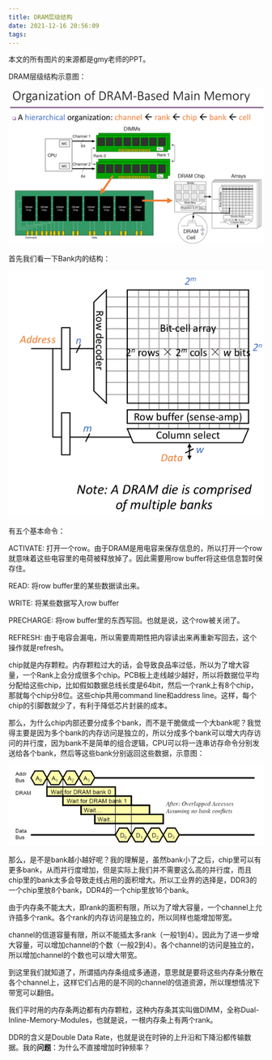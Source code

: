 ```yaml
---
title: DRAM层级结构
date: 2021-12-16 20:56:09
tags:
---
```


本文的所有图片的来源都是gmy老师的PPT。

DRAM层级结构示意图：

![](DRAM层级结构/2021-12-16-20-57-15.png)

首先我们看一下Bank内的结构：

![](DRAM层级结构/2021-12-16-21-10-34.png)

有五个基本命令：

ACTIVATE: 打开一个row。由于DRAM是用电容来保存信息的，所以打开一个row就意味着这些电容里的电荷被释放掉了。因此需要用row buffer将这些信息暂时保存住。

READ: 将row buffer里的某些数据读出来。

WRITE: 将某些数据写入row buffer

PRECHARGE: 将row buffer里的东西写回。也就是说，这个row被关闭了。

REFRESH: 由于电容会漏电，所以需要周期性把内容读出来再重新写回去，这个操作就是refresh。

chip就是内存颗粒。内存颗粒过大的话，会导致良品率过低，所以为了增大容量，一个Rank上会分成很多个chip。PCB板上走线越少越好，所以将数据位平均分配给这些chip，比如假如数据总线长度是64bit，然后一个rank上有8个chip，那就每个chip分8位。这些chip共用command line和address line。这样，每个chip的引脚数就少了，有利于降低芯片封装的成本。

那么，为什么chip内部还要分成多个bank，而不是干脆做成一个大bank呢？我觉得主要是因为多个bank的内存访问是独立的，所以分成多个bank可以增大内存访问的并行度，因为bank不是简单的组合逻辑，CPU可以将一连串访存命令分别发送给各个bank，然后等这些bank分别返回这些数据，示意图：

![](DRAM层级结构/2021-12-16-21-43-00.png)

那么，是不是bank越小越好呢？我的理解是，虽然bank小了之后，chip里可以有更多bank，从而并行度增加，但是实际上我们并不需要这么高的并行度，而且chip里的bank太多会导致走线占用的面积增大。所以工业界的选择是，DDR3的一个chip里放8个bank，DDR4的一个chip里放16个bank。

由于内存条不能太大，即rank的面积有限，所以为了增大容量，一个channel上允许插多个rank。各个rank的内存访问是独立的，所以同样也能增加带宽。

channel的信道容量有限，所以不能插太多rank（一般1到4）。因此为了进一步增大容量，可以增加channel的个数（一般2到4）。各个channel的访问是独立的，所以增加channel的个数也可以增大带宽。

到这里我们就知道了，所谓插内存条组成多通道，意思就是要将这些内存条分散在各个channel上，这样它们占用的是不同的channel的信道资源，所以理想情况下带宽可以翻倍。

我们平时用的内存条两边都有内存颗粒，这种内存条其实叫做DIMM，全称Dual-Inline-Memory-Modules，也就是说，一根内存条上有两个rank。

DDR的含义是Double Data Rate，也就是说在时钟的上升沿和下降沿都传输数据。我的**问题**：为什么不直接增加时钟频率？
